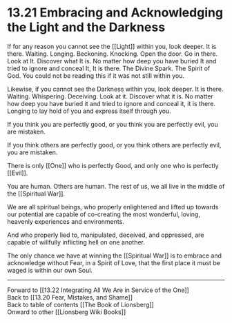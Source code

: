 # 13.21 Embracing and Acknowledging the Light and the Darkness

If for any reason you cannot see the [[Light]] within you, look deeper. It is there. Waiting. Longing. Beckoning. Knocking. Open the door. Go in there. Look at It. Discover what It is. No matter how deep you have buried It and tried to ignore and conceal It, It is there. The Divine Spark. The Spirit of God. You could not be reading this if it was not still within you. 

Likewise, if you cannot see the Darkness within you, look deeper. It is there. Waiting. Whispering. Deceiving. Look at it. Discover what it is. No matter how deep you have buried it and tried to ignore and conceal it, it is there. Longing to lay hold of you and express itself through you. 

If you think you are perfectly good, or you think you are perfectly evil, you are mistaken.

If you think others are perfectly good, or you think others are perfectly evil, you are mistaken.

There is only [[One]] who is perfectly Good, and only one who is perfectly [[Evil]]. 

You are human. Others are human. The rest of us, we all live in the middle of the [[Spiritual War]]. 

We are all spiritual beings, who properly enlightened and lifted up towards our potential are capable of co-creating the most wonderful, loving, heavenly experiences and environments. 

And who properly lied to, manipulated, deceived, and oppressed, are capable of willfully inflicting hell on one another.

The only chance we have at winning the [[Spiritual War]] is to embrace and acknowledge without Fear, in a Spirit of Love, that the first place it must be waged is within our own Soul. 

___

Forward to [[13.22 Integrating All We Are in Service of the One]]  
Back to [[13.20 Fear, Mistakes, and Shame]]  
Back to table of contents [[The Book of Lionsberg]]  
Onward to other [[Lionsberg Wiki Books]]  


